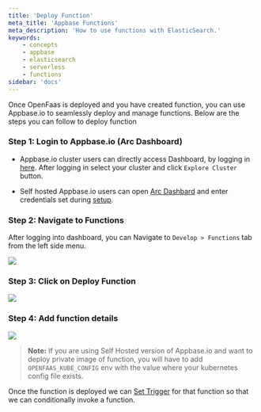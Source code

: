 ```yaml
---
title: 'Deploy Function'
meta_title: 'Appbase Functions'
meta_description: 'How to use functions with ElasticSearch.'
keywords:
    - concepts
    - appbase
    - elasticsearch
    - serverless
    - functions
sidebar: 'docs'
---
```


Once OpenFaas is deployed and you have created function, you can use Appbase.io to seamlessly deploy and manage functions. Below are the steps you can follow to deploy function

### Step 1: Login to Appbase.io (Arc Dashboard)

-   Appbase.io cluster users can directly access Dashboard, by logging in [here](https://dashboard.appbase.io). After logging in select your cluster and click `Explore Cluster` button.

-   Self hosted Appbase.io users can open [Arc Dashbard](https://arc-dashboard.appbase.io) and enter credentials set during [setup](https://docs.appbase.io/docs/hosting/BYOC/#accessing-arc-dashboard-1).

### Step 2: Navigate to Functions

After logging into dashboard, you can Navigate to `Develop > Functions` tab from the left side menu.

![](https://www.dropbox.com/s/g9z5srd1ycmaygp/Screenshot%202020-01-16%2008.39.25.png?raw=1)

### Step 3: Click on **Deploy Function**

![](https://www.dropbox.com/s/b6gh3rg0ftvw7t8/Screenshot%202020-01-16%2008.39.25%20copy.png?raw=1)

### Step 4: Add function details

![](https://www.dropbox.com/s/2o9j4hvjwmutchp/Screenshot%202020-01-16%2009.06.29.png?raw=1)

> **Note:** If you are using Self Hosted version of Appbase.io and want to deploy private image of function, you will have to add `OPENFAAS_KUBE_CONFIG` env with the value where your kubernetes config file exists.

Once the function is deployed we can [Set Trigger](/docs/search/Functions/trigger) for that function so that we can conditionally invoke a function.
